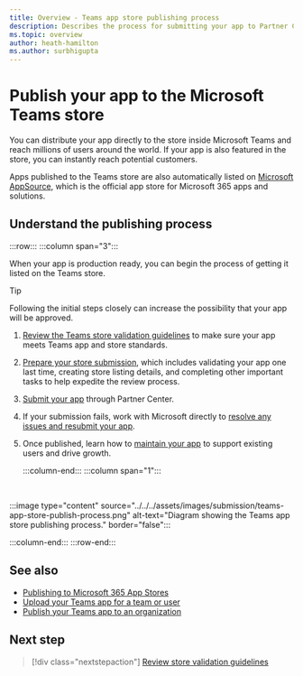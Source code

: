 ```yaml
---
title: Overview - Teams app store publishing process
description: Describes the process for submitting your app to Partner Center and getting it published to the Microsoft Teams store (and AppSource).
ms.topic: overview
author: heath-hamilton
ms.author: surbhigupta
---
```

# Publish your app to the Microsoft Teams store

You can distribute your app directly to the store inside Microsoft Teams and reach millions of users around the world. If your app is also featured in the store, you can instantly reach potential customers.

Apps published to the Teams store are also automatically listed on [Microsoft AppSource](https://appsource.microsoft.com), which is the official app store for Microsoft 365 apps and solutions.


## Understand the publishing process

:::row:::
   :::column span="3":::

When your app is production ready, you can begin the process of getting it listed on the Teams store.

> [!TIP]
> Following the initial steps closely can increase the possibility that your app will be approved.

1. [Review the Teams store validation guidelines](~/concepts/deploy-and-publish/appsource/prepare/teams-store-validation-guidelines.md) to make sure your app meets Teams app and store standards.
1. [Prepare your store submission](~/concepts/deploy-and-publish/appsource/prepare/submission-checklist.md), which includes validating your app one last time, creating store listing details, and completing other important tasks to help expedite the review process.
1. [Submit your app](https://docs.microsoft.com/office/dev/store/add-in-submission-guide) through Partner Center.
1. If your submission fails, work with Microsoft directly to [resolve any issues and resubmit your app](~/concepts/deploy-and-publish/appsource/resolve-submission-issues.md).
1. Once published, learn how to [maintain your app](~/concepts/deploy-and-publish/appsource/post-publish/overview.md) to support existing users and drive growth.

   :::column-end:::
   :::column span="1":::

<br>

:::image type="content" source="../../../assets/images/submission/teams-app-store-publish-process.png" alt-text="Diagram showing the Teams app store publishing process." border="false":::

   :::column-end:::
:::row-end:::

## See also

* [Publishing to Microsoft 365 App Stores](https://docs.microsoft.com/office/dev/store/)
* [Upload your Teams app for a team or user](~/concepts/deploy-and-publish/apps-upload.md)
* [Publish your Teams app to an organization](/MicrosoftTeams/tenant-apps-catalog-teams?toc=/microsoftteams/platform/toc.json&bc=/MicrosoftTeams/breadcrumb/toc.json)

## Next step

> [!div class="nextstepaction"]
> [Review store validation guidelines](~/concepts/deploy-and-publish/appsource/prepare/teams-store-validation-guidelines.md)
